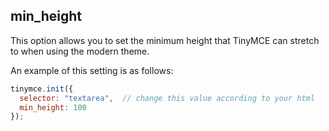 ## min_height

This option allows you to set the minimum height that TinyMCE can stretch to when using the modern theme.

An example of this setting is as follows:

```js
tinymce.init({
  selector: "textarea",  // change this value according to your html
  min_height: 100
});
```
